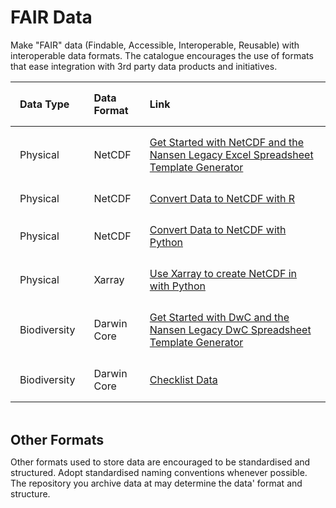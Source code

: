 # FAIR Data

Make "FAIR" data (Findable, Accessible, Interoperable, Reusable) with interoperable data formats. The catalogue encourages the use of formats that ease integration with 3rd party data products and initiatives.
<br>

<style>
    table {
        width: 100%;
    }
    th, td {
        padding: 15px;
        text-align: left;
    }
    th {
        text-align: left;
    }
    th:nth-child(1), td:nth-child(1) {
        width: 12.5%;
    }
    th:nth-child(2), td:nth-child(2) {
        width: 12.5%;
    }
    th:nth-child(3), td:nth-child(3) {
        width: 75%;
    }
</style>

|		Data Type		|			Data Format				|							Link							|
|-----------------------|-----------------------------------|-----------------------------------------------------------------------------------------------------------------------|
| Physical      	| NetCDF                            | [Get Started with NetCDF and the Nansen Legacy Excel Spreadsheet Template Generator](https://www.nordatanet.no/aen/template-generator/config%3DCF-NetCDF)                    																			|
| Physical      	| NetCDF                            | [Convert Data to NetCDF with R](https://www.youtube.com/watch?v=ozhpQofa_g4)                                          |
| Physical      	| NetCDF                            | [Convert Data to NetCDF with Python](https://www.youtube.com/watch?v=QXnY17DMm5c)                                     |
| Physical      	| Xarray                            | [Use Xarray to create NetCDF in with Python](https://www.youtube.com/watch?v=QXnY17DMm5c)                             |
| Biodiversity  	| Darwin Core		 		        | [Get Started with DwC and the Nansen Legacy DwC Spreadsheet Template Generator](https://www.nordatanet.no/aen/template-generator/config%3DDarwin%20Core)                    																	   |
| Biodiversity  	| Darwin Core				        | [Checklist Data](https://ipt.gbif.org/manual/en/ipt/latest/checklist-data#templates)                                  |

<br>

<span style="font-size:16pt; margin-bottom: 0.2em;">**Other Formats**</span>

Other formats used to store data are encouraged to be standardised and structured. Adopt standardised naming conventions whenever possible. The repository you archive data at may determine the data' format and structure.